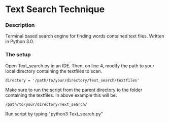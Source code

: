 # Text Search Technique

### Description
Terminal based search engine for finding words contained text files. Written in Python 3.0.


### The setup


Open Text_search.py in an IDE. Then, on line 4, modify the path to your local directory containing the textfiles to scan.
```
directory = '/path/to/your/directory/Text_search/textfiles'
```

Make sure to run the script from the parent directory to the folder containing the textfiles.
In above example this will be:
```
/path/to/your/directory/Text_search/
```
Run script by typing "python3 Text_search.py"



